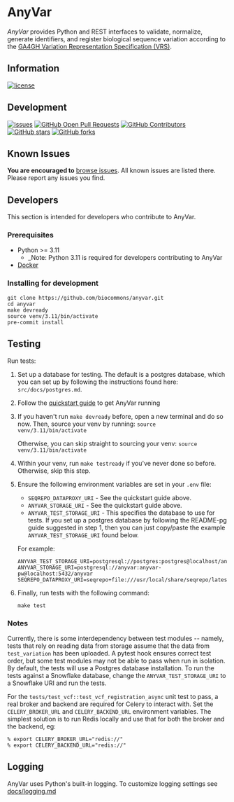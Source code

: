 # AnyVar

_AnyVar_ provides Python and REST interfaces to validate, normalize, generate
identifiers, and register biological sequence variation according to the
[GA4GH Variation Representation Specification (VRS)](https://github.com/ga4gh/vrs).

## Information

[![license](https://img.shields.io/badge/license-Apache-green)](https://github.com/biocommons/anyvar/blob/main/LICENSE)

## Development

[![issues](https://img.shields.io/github/issues-raw/biocommons/anyvar.svg)](https://github.com/biocommons/anyvar/issues)
[![GitHub Open Pull Requests](https://img.shields.io/github/issues-pr/biocommons/anyvar.svg)](https://github.com/biocommons/anyvar/pull/) [![GitHub Contributors](https://img.shields.io/github/contributors/biocommons/anyvar.svg)](https://github.com/biocommons/anyvar/graphs/contributors/) [![GitHub stars](https://img.shields.io/github/stars/biocommons/anyvar.svg?style=social&label=Stars)](https://github.com/biocommons/anyvar/stargazers) [![GitHub forks](https://img.shields.io/github/forks/biocommons/anyvar.svg?style=social&label=Forks)](https://github.com/biocommons/anyvar/network)

## Known Issues

**You are encouraged to** [browse issues](https://github.com/biocommons/anyvar/issues). All known issues are listed there. Please report any issues you find.

## Developers

This section is intended for developers who contribute to AnyVar.

### Prerequisites

- Python >= 3.11
  - \_Note: Python 3.11 is required for developers contributing to AnyVar
- [Docker](https://docs.docker.com/engine/install/)

### Installing for development

```shell
git clone https://github.com/biocommons/anyvar.git
cd anyvar
make devready
source venv/3.11/bin/activate
pre-commit install
```

## Testing

Run tests:

1. Set up a database for testing. The default is a postgres database, which you can set up by following the instructions found here: `src/docs/postgres.md`.

2. Follow the [quickstart guide](#quick-start) to get AnyVar running

3. If you haven't run `make devready` before, open a new terminal and do so now. Then, source your venv by running: `source venv/3.11/bin/activate`

   Otherwise, you can skip straight to sourcing your venv: `source venv/3.11/bin/activate`

4. Within your venv, run `make testready` if you've never done so before. Otherwise, skip this step.

5. Ensure the following environment variables are set in your `.env` file:

   - `SEQREPO_DATAPROXY_URI` - See the quickstart guide above.
   - `ANYVAR_STORAGE_URI` - See the quickstart guide above.
   - `ANYVAR_TEST_STORAGE_URI` - This specifies the database to use for tests. If you set up a postgres database by following the README-pg guide suggested in step 1, then you can just copy/paste the example `ANYVAR_TEST_STORAGE_URI` found below.

   For example:

   ```shell
   ANYVAR_TEST_STORAGE_URI=postgresql://postgres:postgres@localhost/anyvar_test
   ANYVAR_STORAGE_URI=postgresql://anyvar:anyvar-pw@localhost:5432/anyvar
   SEQREPO_DATAPROXY_URI=seqrepo+file:///usr/local/share/seqrepo/latest
   ```

6. Finally, run tests with the following command:

   ```shell
   make test
   ```

### Notes

Currently, there is some interdependency between test modules -- namely, tests that rely
on reading data from storage assume that the data from `test_variation` has been
uploaded. A pytest hook ensures correct test order, but some test modules may not be
able to pass when run in isolation. By default, the tests will use a Postgres database
installation. To run the tests against a Snowflake database, change the
`ANYVAR_TEST_STORAGE_URI` to a Snowflake URI and run the tests.

For the `tests/test_vcf::test_vcf_registration_async` unit test to pass, a real broker and backend
are required for Celery to interact with. Set the `CELERY_BROKER_URL` and `CELERY_BACKEND_URL`
environment variables. The simplest solution is to run Redis locally and use that for both
the broker and the backend, eg:

```shell
% export CELERY_BROKER_URL="redis://"
% export CELERY_BACKEND_URL="redis://"
```

## Logging

AnyVar uses Python's built-in logging. To customize logging settings see [docs/logging.md](docs/logging.md)
